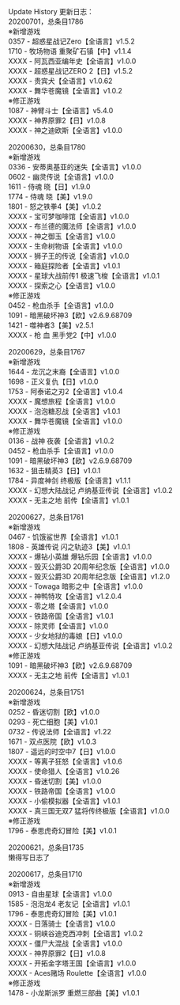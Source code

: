 Update History 更新日志：  
20200701，总条目1786  
※新增游戏  
0357 - 超惑星战记Zero【全语言】v1.5.2  
1710 - 牧场物语 重聚矿石镇【中】v1.1.4  
XXXX - 阿瓦西亚编年史【全语言】v1.0.0  
XXXX - 超惑星战记ZERO 2【日】v1.5.2  
XXXX - 贵宾犬【全语言】v1.0.62  
XXXX - 舞华苍魔镜【全语言】v1.0.2  
※修正游戏  
1087 - 神臂斗士【全语言】v5.4.0  
XXXX - 神界原罪2【日】v1.0.8  
XXXX - 神之迪欧斯【全语言】v1.0.0  
  
20200630，总条目1780  
※新增游戏  
0336 - 安蒂奥基亚的迷失【全语言】v1.0.0  
0602 - 幽灵传说【全语言】v1.0.0  
1611 - 侍魂 晓【日】v1.9.0  
1774 - 侍魂 晓【美】v1.9.0  
1801 - 怒之铁拳4【美】v1.0.2  
XXXX - 宝可梦咖啡馆【全语言】v1.0.0  
XXXX - 布兰德的魔法师【全语言】v1.0.0  
XXXX - 神之御玉【全语言】v1.0.0  
XXXX - 生命树物语【全语言】v1.0.0  
XXXX - 狮子王的传说【全语言】v1.0.0  
XXXX - 箱庭探险者【全语言】v1.0.1  
XXXX - 星球大战前传1 极速飞梭【全语言】v1.0.1  
XXXX - 探索之心【全语言】v1.0.0  
※修正游戏  
0452 - 枪血杀手【全语言】v1.0.0  
1091 - 暗黑破坏神3【欧】v2.6.9.68709  
1421 - 噬神者3【美】v2.5.1  
XXXX - 枪 血 黑手党2【中】v1.0.0  
  
20200629，总条目1767  
※新增游戏  
1644 - 龙沉之末裔【全语言】v1.0.0  
1698 - 正义复仇【日】v1.0.0  
1753 - 阿泰诺之刃2【全语言】v1.0.4  
XXXX - 魔想旅程【全语言】v1.0.0  
XXXX - 泡泡糖忍战【全语言】v1.0.1  
XXXX - 舞华苍魔镜【全语言】v1.0.0  
※修正游戏  
0136 - 战神 夜袭【全语言】v1.0.2  
0452 - 枪血杀手【全语言】v1.0.0  
1091 - 暗黑破坏神3【欧】v2.6.9.68709  
1632 - 狙击精英3【日】v1.0.1  
1784 - 异度神剑 终极版【全语言】v1.1.1  
XXXX - 幻想大陆战记 卢纳基亚传说【全语言】v1.0.2  
XXXX - 无主之地 前传【全语言】v1.0.1  
  
20200627，总条目1761  
※新增游戏  
0467 - 饥饿鲨世界【全语言】v1.0.1  
1808 - 英雄传说 闪之轨迹3【美】v1.0.1  
XXXX - 爆钻小英雄 爆钻乐园【全语言】v1.0.0  
XXXX - 毁灭公爵3D 20周年纪念版【全语言】v1.0.0  
XXXX - 毁灭公爵3D 20周年纪念版【全语言】v1.2.0  
XXXX - Towaga 暗影之中【全语言】v1.0.0  
XXXX - 神鸭特攻【全语言】v1.2.0.4  
XXXX - 零之塔【全语言】v1.0.0  
XXXX - 铁路帝国【全语言】v1.0.1  
XXXX - 除灵师【全语言】v1.0.0  
XXXX - 少女地狱的毒娘【日】v1.0.0  
XXXX - 幻想大陆战记 卢纳基亚传说【全语言】v1.0.2  
※修正游戏  
1091 - 暗黑破坏神3【欧】v2.6.9.68709  
XXXX - 无主之地 前传【全语言】v1.0.1  
  
20200624，总条目1751  
※新增游戏  
0252 - 昏迷切割【欧】v1.0.0  
0293 - 死亡细胞【美】v1.0.1  
0732 - 传说法师【全语言】v1.22  
1671 - 双点医院【欧】v1.0.3  
1807 - 遥远的时空中7【日】v1.0.0  
XXXX - 等离子狂怒【全语言】v1.0.6  
XXXX - 使命猎人【全语言】v1.0.26  
XXXX - 昏迷切割【美】v1.0.0  
XXXX - 铁路帝国【全语言】v1.0.0  
XXXX - 小偷模拟器【全语言】v1.0.1  
XXXX - 真三国无双7 猛将传终极版【全语言】v1.0.0  
※修正游戏  
1796 - 泰思虎奇幻冒险【美】v1.0.1  
  
20200621，总条目1735  
懒得写日志了  
  
20200617，总条目1710  
※新增游戏  
0913 - 自由星球【全语言】v1.0.0  
1585 - 泡泡龙4 老友记【全语言】v1.0.1  
1796 - 泰思虎奇幻冒险【美】v1.0.1  
XXXX - 日落骑士【全语言】v1.0.0  
XXXX - 铜峡谷迪克西冲刺【全语言】v1.0.2  
XXXX - 僵尸大混战【全语言】v1.0.0  
XXXX - 神界原罪2【日】v1.0.8  
XXXX - 开拓金字塔王国【全语言】v1.0.0  
XXXX - Aces赌场 Roulette【全语言】v1.0.0  
※修正游戏  
1478 - 小龙斯派罗 重燃三部曲【美】v1.0.1  
